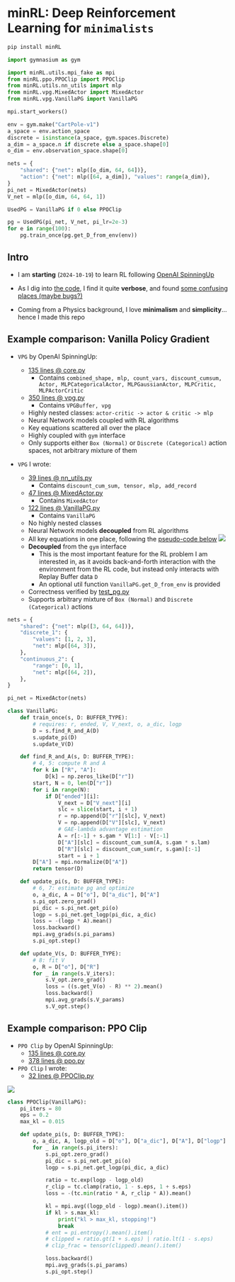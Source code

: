 # minRL: Deep Reinforcement Learning for `minimalists`

```cmd
pip install minRL
```

```py
import gymnasium as gym

import minRL.utils.mpi_fake as mpi
from minRL.ppo.PPOClip import PPOClip
from minRL.utils.nn_utils import mlp
from minRL.vpg.MixedActor import MixedActor
from minRL.vpg.VanillaPG import VanillaPG

mpi.start_workers()

env = gym.make("CartPole-v1")
a_space = env.action_space
discrete = isinstance(a_space, gym.spaces.Discrete)
a_dim = a_space.n if discrete else a_space.shape[0]
o_dim = env.observation_space.shape[0]

nets = {
    "shared": {"net": mlp([o_dim, 64, 64])},
    "action": {"net": mlp([64, a_dim]), "values": range(a_dim)},
}
pi_net = MixedActor(nets)
V_net = mlp([o_dim, 64, 64, 1])

UsedPG = VanillaPG if 0 else PPOClip

pg = UsedPG(pi_net, V_net, pi_lr=2e-3)
for e in range(100):
    pg.train_once(pg.get_D_from_env(env))

```

## Intro

- I am **starting** (`2024-10-19`) to learn RL following [OpenAI SpinningUp](https://github.com/openai/spinningup)

- As I dig into [the code](https://github.com/openai/spinningup/tree/master/spinup/algos/pytorch/vpg), I find it quite **verbose**, and found [some confusing places (maybe bugs?)](https://github.com/openai/spinningup/issues/424)

- Coming from a Physics background, I love **minimalism** and **simplicity**... hence I made this repo

## Example comparison: Vanilla Policy Gradient

- `VPG` by OpenAI SpinningUp:
    - [135 lines @ core.py](https://github.com/openai/spinningup/blob/master/spinup/algos/pytorch/vpg/core.py)
        - Contains `combined_shape, mlp, count_vars, discount_cumsum, Actor, MLPCategoricalActor, MLPGaussianActor, MLPCritic, MLPActorCritic`
    - [350 lines @ vpg.py](https://github.com/openai/spinningup/blob/master/spinup/algos/pytorch/vpg/vpg.py)
        - Contains `VPGBuffer, vpg`
    - Highly nested classes: `actor-critic -> actor & critic -> mlp`
    - Neural Network models coupled with RL algorithms
    - Key equations scattered all over the place
    - Highly coupled with `gym` interface
    - Only supports either `Box (Normal)` or `Discrete (Categorical)` action spaces, not arbitrary mixture of them

- `VPG` I wrote:
    - [39 lines @ nn_utils.py](./src/minRL/utils/nn_utils.py)
        - Contains `discount_cum_sum, tensor, mlp, add_record`
    - [47 lines @ MixedActor.py](./src/minRL/vpg/MixedActor.py)
        - Contains `MixedActor`
    - [122 lines @ VanillaPG.py](./src/minRL/vpg/VanillaPG.py)
        - Contains `VanillaPG`
    - No highly nested classes
    - Neural Network models **decoupled** from RL algorithms
    - All key equations in one place, following the [pseudo-code below](https://spinningup.openai.com/en/latest/algorithms/vpg.html#pseudocode)
        ![](https://spinningup.openai.com/en/latest/_images/math/262538f3077a7be8ce89066abbab523575132996.svg)
    - **Decoupled** from the `gym` interface
        - This is the most important feature for the RL problem I am interested in, as it avoids back-and-forth interaction with the environment from the RL code, but instead only interacts with Replay Buffer data `D`
        - An optional util function `VanillaPG.get_D_from_env` is provided 
    - Correctness verified by [test_pg.py](./src/test_pg.py)
    - Supports arbitrary mixture of `Box (Normal)` and `Discrete (Categorical)` actions

```py
nets = {
    "shared": {"net": mlp([3, 64, 64])},
    "discrete_1": {
        "values": [1, 2, 3],
        "net": mlp([64, 3]),
    },
    "continuous_2": {
        "range": [0, 1],
        "net": mlp([64, 2]),
    },
}

pi_net = MixedActor(nets)
```

```py
class VanillaPG:
    def train_once(s, D: BUFFER_TYPE):
        # requires: r, ended, V, V_next, o, a_dic, logp
        D = s.find_R_and_A(D)
        s.update_pi(D)
        s.update_V(D)

    def find_R_and_A(s, D: BUFFER_TYPE):
        # 4, 5: compute R and A
        for k in ["R", "A"]:
            D[k] = np.zeros_like(D["r"])
        start, N = 0, len(D["r"])
        for i in range(N):
            if D["ended"][i]:
                V_next = D["V_next"][i]
                slc = slice(start, i + 1)
                r = np.append(D["r"][slc], V_next)
                V = np.append(D["V"][slc], V_next)
                # GAE-lambda advantage estimation
                A = r[:-1] + s.gam * V[1:] - V[:-1]
                D["A"][slc] = discount_cum_sum(A, s.gam * s.lam)
                D["R"][slc] = discount_cum_sum(r, s.gam)[:-1]
                start = i + 1
        D["A"] = mpi.normalize(D["A"])
        return tensor(D)

    def update_pi(s, D: BUFFER_TYPE):
        # 6, 7: estimate pg and optimize
        o, a_dic, A = D["o"], D["a_dic"], D["A"]
        s.pi_opt.zero_grad()
        pi_dic = s.pi_net.get_pi(o)
        logp = s.pi_net.get_logp(pi_dic, a_dic)
        loss = -(logp * A).mean()
        loss.backward()
        mpi.avg_grads(s.pi_params)
        s.pi_opt.step()

    def update_V(s, D: BUFFER_TYPE):
        # 8: fit V
        o, R = D["o"], D["R"]
        for _ in range(s.V_iters):
            s.V_opt.zero_grad()
            loss = ((s.get_V(o) - R) ** 2).mean()
            loss.backward()
            mpi.avg_grads(s.V_params)
            s.V_opt.step()
```

## Example comparison: PPO Clip

- `PPO Clip` by OpenAI SpinningUp:
    - [135 lines @ core.py](https://github.com/openai/spinningup/blob/master/spinup/algos/pytorch/ppo/core.py)
    - [378 lines @ ppo.py](https://github.com/openai/spinningup/blob/master/spinup/algos/pytorch/ppo/ppo.py)
- `PPO Clip` I wrote:
    - [32 lines @ PPOClip.py](./src/minRL/ppo/PPOClip.py)

![](https://spinningup.openai.com/en/latest/_images/math/e62a8971472597f4b014c2da064f636ffe365ba3.svg)

```py
class PPOClip(VanillaPG):
    pi_iters = 80
    eps = 0.2
    max_kl = 0.015

    def update_pi(s, D: BUFFER_TYPE):
        o, a_dic, A, logp_old = D["o"], D["a_dic"], D["A"], D["logp"]
        for _ in range(s.pi_iters):
            s.pi_opt.zero_grad()
            pi_dic = s.pi_net.get_pi(o)
            logp = s.pi_net.get_logp(pi_dic, a_dic)

            ratio = tc.exp(logp - logp_old)
            r_clip = tc.clamp(ratio, 1 - s.eps, 1 + s.eps)
            loss = -(tc.min(ratio * A, r_clip * A)).mean()

            kl = mpi.avg((logp_old - logp).mean().item())
            if kl > s.max_kl:
                print("kl > max_kl, stopping!")
                break
            # ent = pi.entropy().mean().item()
            # clipped = ratio.gt(1 + s.eps) | ratio.lt(1 - s.eps)
            # clip_frac = tensor(clipped).mean().item()

            loss.backward()
            mpi.avg_grads(s.pi_params)
            s.pi_opt.step()
```
